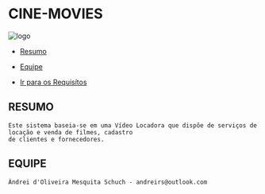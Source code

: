 # CINE-MOVIES

![logo](http://imageshack.us/a/img89/8919/hy6m.jpg)


* [Resumo](#resumo)
* [Equipe](#equipe)

* <a href="/requisítos.md">Ir para os Requisítos</a>

## RESUMO

    Este sistema baseia-se em uma Vídeo Locadora que dispõe de serviços de locação e venda de filmes, cadastro 
    de clientes e fornecedores.

## EQUIPE

    Ândrei d'Oliveira Mesquita Schuch - andreirs@outlook.com
